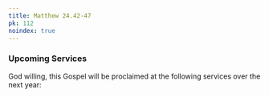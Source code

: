 ```yaml
---
title: Matthew 24.42-47
pk: 112
noindex: true
---
```


### Upcoming Services

God willing, this Gospel will be proclaimed at the following services over the next year:


